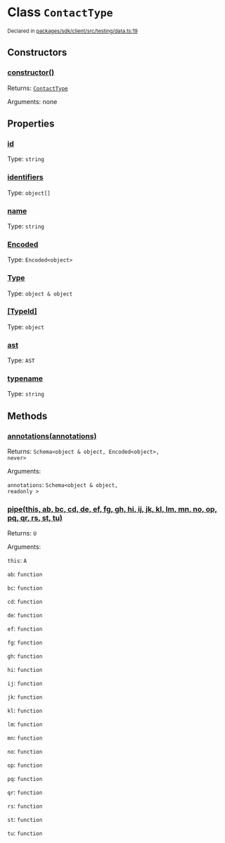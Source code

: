 # Class `ContactType`
<sub>Declared in [packages/sdk/client/src/testing/data.ts:19](https://github.com/dxos/dxos/blob/52455dba3/packages/sdk/client/src/testing/data.ts#L19)</sub>




## Constructors
### [constructor()]()




Returns: <code>[ContactType](/api/@dxos/client/classes/ContactType)</code>

Arguments: none





## Properties
### [id]()
Type: <code>string</code>



### [identifiers](https://github.com/dxos/dxos/blob/52455dba3/packages/sdk/client/src/testing/data.ts#L21)
Type: <code>object[]</code>



### [name](https://github.com/dxos/dxos/blob/52455dba3/packages/sdk/client/src/testing/data.ts#L20)
Type: <code>string</code>



### [Encoded]()
Type: <code>Encoded&lt;object&gt;</code>



### [Type]()
Type: <code>object & object</code>



### [[TypeId]]()
Type: <code>object</code>



### [ast]()
Type: <code>AST</code>



### [typename]()
Type: <code>string</code>




## Methods
### [annotations(annotations)]()




Returns: <code>Schema&lt;object & object, Encoded&lt;object&gt;, never&gt;</code>

Arguments: 

`annotations`: <code>Schema&lt;object & object, readonly &gt;</code>


### [pipe(this, ab, bc, cd, de, ef, fg, gh, hi, ij, jk, kl, lm, mn, no, op, pq, qr, rs, st, tu)]()




Returns: <code>U</code>

Arguments: 

`this`: <code>A</code>

`ab`: <code>function</code>

`bc`: <code>function</code>

`cd`: <code>function</code>

`de`: <code>function</code>

`ef`: <code>function</code>

`fg`: <code>function</code>

`gh`: <code>function</code>

`hi`: <code>function</code>

`ij`: <code>function</code>

`jk`: <code>function</code>

`kl`: <code>function</code>

`lm`: <code>function</code>

`mn`: <code>function</code>

`no`: <code>function</code>

`op`: <code>function</code>

`pq`: <code>function</code>

`qr`: <code>function</code>

`rs`: <code>function</code>

`st`: <code>function</code>

`tu`: <code>function</code>


